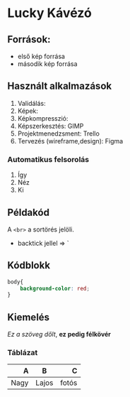 # Lucky Kávézó
## Források:
- első kép forrása
- második kép forrása
## Használt alkalmazások
1. Validálás:
2. Képek:
3. Képkompresszió:
4. Képszerkesztés: GIMP
5. Projektmenedzsment: Trello
6. Tervezés (wireframe,design): Figma

### Automatikus felsorolás
1. Így 
1. Néz
1. Ki

## Példakód
A `<br>` a sortörés jelöli.
- backtick jellel => `

## Kódblokk

```css
body{
    background-color: red;
}
```
## Kiemelés
_Ez a szöveg dőlt_, __ez pedig félkövér__

### Táblázat
|A    |B     |C    |
|----:|:----:|----:|
|Nagy |Lajos |fotós|

